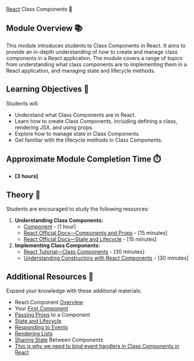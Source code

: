 [React](https://github.com/rolling-scopes-school/tasks/tree/master/react) Class Components 🌟

## Module Overview 📚

This module introduces students to Class Components in React. It aims to provide an in-depth understanding of how to
create and manage class components in a React application. The module covers a range of topics from understanding what
class components are to implementing them in a React application, and managing state and lifecycle methods.

## Learning Objectives 🎯

Students will:

- Understand what Class Components are in React.
- Learn how to create Class Components, including defining a class, rendering JSX, and using props.
- Explore how to manage state in Class Components.
- Get familiar with the lifecycle methods in Class Components.

## Approximate Module Completion Time ⏱️

- **[3 hours]**

## Theory 📖

Students are encouraged to study the following resources:

1. **Understanding Class Components:**
    - [Component](https://react.dev/reference/react/Component) - [1 hour]
    - [React Official Docs—Components and Props](https://legacy.reactjs.org/docs/components-and-props.html) - [15 minutes]
    - [React Official Docs—State and Lifecycle](https://legacy.reactjs.org/docs/state-and-lifecycle.html) - [15 minutes]
2. **Implementing Class Components:**
    - [React Tutorial—Class Components](https://www.tutorialspoint.com/reactjs/reactjs_components.htm) - [30 minutes]
    - [Understanding Constructors with React Components](https://www.digitalocean.com/community/tutorials/react-constructors-with-react-components) - [30 minutes]

## Additional Resources 📘

Expand your knowledge with these additional materials:

- React.Component [Overview](https://legacy.reactjs.org/docs/react-component.html)
- Your [First Component](https://react.dev/learn/your-first-component)
- [Passing Props](https://react.dev/learn/passing-props-to-a-component) to a Component
- [State and Lifecycle](https://legacy.reactjs.org/docs/state-and-lifecycle.html)
- [Responding to Events](https://react.dev/learn/responding-to-events)
- [Rendering Lists](https://react.dev/learn/rendering-lists)
- [Sharing State](https://react.dev/learn/sharing-state-between-components) Between Components
- [This is why we need to bind event handlers in Class Components in React](https://www.freecodecamp.org/news/this-is-why-we-need-to-bind-event-handlers-in-class-components-in-react-f7ea1a6f93eb/)



